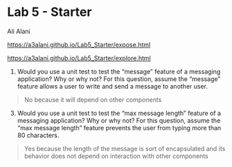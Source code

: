 # Lab 5 - Starter

Ali Alani

https://a3alani.github.io/Lab5_Starter/expose.html

https://a3alani.github.io/Lab5_Starter/explore.html

1) Would you use a unit test to test the “message” feature of a messaging application? Why or why not? For this question, assume the “message” feature allows a user to write and send a message to another user.
> No because it will depend on other components 

3) Would you use a unit test to test the “max message length” feature of a messaging application? Why or why not? For this question, assume the “max message length” feature prevents the user from typing more than 80 characters.
> Yes because the length of the message is sort of encapsulated and its behavior does not depend on interaction with other components

